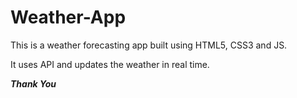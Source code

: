 # Weather-App

This is a weather forecasting app built using HTML5, CSS3 and JS.

It uses API and updates the weather in real time.

*****Thank You*****
